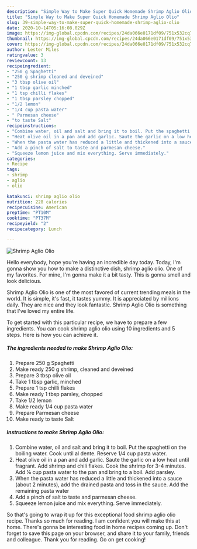 ```yaml
---
description: "Simple Way to Make Super Quick Homemade Shrimp Aglio Olio"
title: "Simple Way to Make Super Quick Homemade Shrimp Aglio Olio"
slug: 39-simple-way-to-make-super-quick-homemade-shrimp-aglio-olio
date: 2020-10-14T05:16:08.029Z
image: https://img-global.cpcdn.com/recipes/24da066e0171df09/751x532cq70/shrimp-aglio-olio-recipe-main-photo.jpg
thumbnail: https://img-global.cpcdn.com/recipes/24da066e0171df09/751x532cq70/shrimp-aglio-olio-recipe-main-photo.jpg
cover: https://img-global.cpcdn.com/recipes/24da066e0171df09/751x532cq70/shrimp-aglio-olio-recipe-main-photo.jpg
author: Lester Miles
ratingvalue: 3
reviewcount: 13
recipeingredient:
- "250 g Spaghetti"
- "250 g shrimp cleaned and deveined"
- "3 tbsp olive oil"
- "1 tbsp garlic minched"
- "1 tsp chilli flakes"
- "1 tbsp parsley chopped"
- "1/2 lemon"
- "1/4 cup pasta water"
- " Parmesan cheese"
- "to taste Salt"
recipeinstructions:
- "Combine water, oil and salt and bring it to boil. Put the spaghetti on the boiling water. Cook until al dente. Reserve 1/4 cup pasta water."
- "Heat olive oil in a pan and add garlic. Saute the garlic on a low heat until fragrant. Add shrimp and chili flakes. Cook the shrimp for 3-4 minutes. Add ⅛ cup pasta water to the pan and bring to a boil. Add parsley."
- "When the pasta water has reduced a little and thickened into a sauce (about 2 minutes), add the drained pasta and toss in the sauce. Add the remaining pasta water"
- "Add a pinch of salt to taste and parmesan cheese."
- "Squeeze lemon juice and mix everything. Serve immediately."
categories:
- Recipe
tags:
- shrimp
- aglio
- olio

katakunci: shrimp aglio olio 
nutrition: 228 calories
recipecuisine: American
preptime: "PT10M"
cooktime: "PT37M"
recipeyield: "2"
recipecategory: Lunch

---
```



![Shrimp Aglio Olio](https://img-global.cpcdn.com/recipes/24da066e0171df09/751x532cq70/shrimp-aglio-olio-recipe-main-photo.jpg)

Hello everybody, hope you're having an incredible day today. Today, I'm gonna show you how to make a distinctive dish, shrimp aglio olio. One of my favorites. For mine, I'm gonna make it a bit tasty. This is gonna smell and look delicious.



Shrimp Aglio Olio is one of the most favored of current trending meals in the world. It is simple, it's fast, it tastes yummy. It is appreciated by millions daily. They are nice and they look fantastic. Shrimp Aglio Olio is something that I've loved my entire life.


To get started with this particular recipe, we have to prepare a few ingredients. You can cook shrimp aglio olio using 10 ingredients and 5 steps. Here is how you can achieve it.

<!--inarticleads1-->

##### The ingredients needed to make Shrimp Aglio Olio:

1. Prepare 250 g Spaghetti
1. Make ready 250 g shrimp, cleaned and deveined
1. Prepare 3 tbsp olive oil
1. Take 1 tbsp garlic, minched
1. Prepare 1 tsp chilli flakes
1. Make ready 1 tbsp parsley, chopped
1. Take 1/2 lemon
1. Make ready 1/4 cup pasta water
1. Prepare  Parmesan cheese
1. Make ready to taste Salt




<!--inarticleads2-->

##### Instructions to make Shrimp Aglio Olio:

1. Combine water, oil and salt and bring it to boil. Put the spaghetti on the boiling water. Cook until al dente. Reserve 1/4 cup pasta water.
1. Heat olive oil in a pan and add garlic. Saute the garlic on a low heat until fragrant. Add shrimp and chili flakes. Cook the shrimp for 3-4 minutes. Add ⅛ cup pasta water to the pan and bring to a boil. Add parsley.
1. When the pasta water has reduced a little and thickened into a sauce (about 2 minutes), add the drained pasta and toss in the sauce. Add the remaining pasta water
1. Add a pinch of salt to taste and parmesan cheese.
1. Squeeze lemon juice and mix everything. Serve immediately.




So that's going to wrap it up for this exceptional food shrimp aglio olio recipe. Thanks so much for reading. I am confident you will make this at home. There's gonna be interesting food in home recipes coming up. Don't forget to save this page on your browser, and share it to your family, friends and colleague. Thank you for reading. Go on get cooking!
